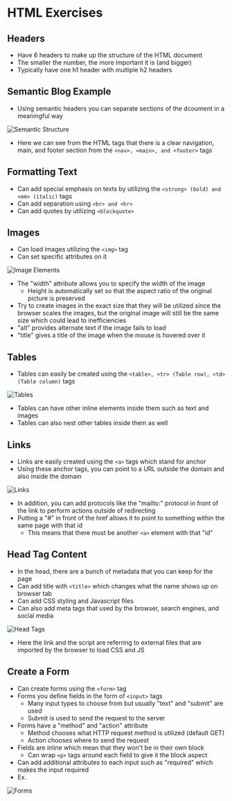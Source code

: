 # HTML Exercises

## Headers

* Have 6 headers to make up the structure of the HTML document
* The smaller the number, the more important it is (and bigger)
* Typically have one h1 header with multiple h2 headers

## Semantic Blog Example

* Using semantic headers you can separate sections of the dcoument in a meaningful way

![Semantic Structure](./resources/Semantic.png "Semantic Structure")

* Here we can see from the HTML tags that there is a clear navigation, main, and footer section from the ```<nav>, <main>, and <footer>``` tags

## Formatting Text

* Can add special emphasis on texts by utilizing the ```<strong> (bold) and <em> (italic)``` tags
* Can add separation using ```<br> and <hr>```
* Can add quotes by utilizing ```<blockquote>```

## Images

* Can load images utilizing the ```<img>``` tag
* Can set specific attributes on it

![Image Elements](./resources/Images.png "Image Elements")

* The "width" attribute allows you to specify the width of the image
    * Height is automatically set so that the aspect ratio of the original picture is preserved
* Try to create images in the exact size that they will be utilized since the browser scales the images, but the original image will still be the same size which could lead to inefficiencies
* "alt" provides alternate text if the image fails to load
* "title" gives a title of the image when the mouse is hovered over it

## Tables

* Tables can easily be created using the ```<table>, <tr> (Table row), <td> (Table column)``` tags

![Tables](./resources/Tables.png "Tables")

* Tables can have other inline elements inside them such as text and images
* Tables can also nest other tables inside them as well

## Links

* Links are easily created using the ```<a>``` tags which stand for anchor
* Using these anchor tags, you can point to a URL outside the domain and also inside the domain

![Links](./resources/Links.png "Links")

* In addition, you can add protocols like the "mailto:" protocol in front of the link to perform actions outside of redirecting
* Putting a "#" in front of the href allows it to point to something within the same page with that id
    * This means that there must be another ```<a>``` element with that "id"

## Head Tag Content

* In the head, there are a bunch of metadata that you can keep for the page
* Can add title with ```<title>``` which changes what the name shows up on browser tab
* Can add CSS styling and Javascript files
* Can also add meta tags that used by the browser, search engines, and social media

![Head Tags](./resources/HeadTags.png "Head Tags")

* Here the link and the script are referring to external files that are imported by the browser to load CSS and JS

## Create a Form

* Can create forms using the ```<form>``` tag
* Forms you define fields in the form of ```<input>``` tags
    * Many input types to choose from but usually "text" and "submit" are used
    * Submit is used to send the request to the server
* Forms have a "method" and "action" attribute
    * Method chooses what HTTP request method is utilized (default GET)
    * Action chooses where to send the request
* Fields are inline which mean that they won't be in their own block
    * Can wrap ```<p>``` tags around each field to give it the block aspect
* Can add additional attributes to each input such as "required" which makes the input required
* Ex.

![Forms](./resources/Forms.png "Forms")


